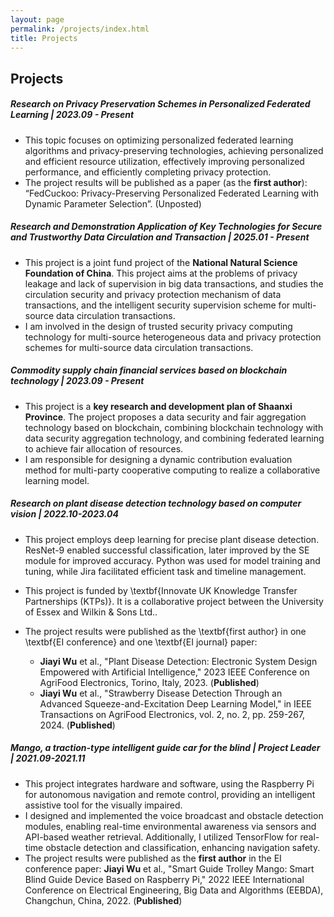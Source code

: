 ```yaml
---
layout: page
permalink: /projects/index.html
title: Projects
---
```


## Projects

##### Research on Privacy Preservation Schemes in Personalized Federated Learning | 2023.09 - Present

- This topic focuses on optimizing personalized federated learning algorithms and privacy-preserving technologies, achieving personalized and efficient resource utilization, effectively improving personalized performance, and efficiently completing privacy protection. 
- The project results will be published as a paper (as the **first author**): “FedCuckoo: Privacy-Preserving Personalized Federated Learning with Dynamic Parameter Selection”. (Unposted)



##### Research and Demonstration Application of Key Technologies for Secure and Trustworthy Data Circulation and Transaction | 2025.01 - Present

- This project is a joint fund project of the **National Natural Science Foundation of China**. This project aims at the problems of privacy leakage and lack of supervision in big data transactions, and studies the circulation security and privacy protection mechanism of data transactions, and the intelligent security supervision scheme for multi-source data circulation transactions. 
- I am involved in the design of trusted security privacy computing technology for multi-source heterogeneous data and privacy protection schemes for multi-source data circulation transactions.



##### Commodity supply chain financial services based on blockchain technology | 2023.09 - Present

- This project is a **key research and development plan of Shaanxi Province**. The project proposes a data security and fair aggregation technology based on blockchain, combining blockchain technology with data security aggregation technology, and combining federated learning to achieve fair allocation of resources.
- I am responsible for designing a dynamic contribution evaluation method for multi-party cooperative computing to realize a collaborative learning model.



##### Research on plant disease detection technology based on computer vision | 2022.10-2023.04

- This project employs deep learning for precise plant disease detection. ResNet-9 enabled successful classification, later improved by the SE module for improved accuracy. Python was used for model training and tuning, while Jira facilitated efficient task and timeline management. 
- This project is funded by \textbf{Innovate UK Knowledge Transfer Partnerships (KTPs)}. It is a collaborative project between the University of Essex and Wilkin \& Sons Ltd..
- The project results were published as the \textbf{first author} in one \textbf{EI conference} and one \textbf{EI journal} paper:

  - **Jiayi Wu** et al., "Plant Disease Detection: Electronic System Design Empowered with Artificial Intelligence," 2023 IEEE Conference on AgriFood Electronics, Torino, Italy, 2023. (**Published**)
  - **Jiayi Wu** et al., "Strawberry Disease Detection Through an Advanced Squeeze-and-Excitation Deep Learning Model," in IEEE Transactions on AgriFood Electronics, vol. 2, no. 2, pp. 259-267, 2024. (**Published**)



##### Mango, a traction-type intelligent guide car for the blind | Project Leader | 2021.09-2021.11

- This project integrates hardware and software, using the Raspberry Pi for autonomous navigation and remote control, providing an intelligent assistive tool for the visually impaired. 
- I designed and implemented the voice broadcast and obstacle detection modules, enabling real-time environmental awareness via sensors and API-based weather retrieval. Additionally, I utilized TensorFlow for real-time obstacle detection and classification, enhancing navigation safety. 
- The project results were published as the **first author** in the EI conference paper: **Jiayi Wu** et al., "Smart Guide Trolley Mango: Smart Blind Guide Device Based on Raspberry Pi," 2022 IEEE International Conference on Electrical Engineering, Big Data and Algorithms (EEBDA), Changchun, China, 2022. (**Published**)

